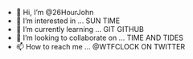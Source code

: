 - 👋 Hi, I’m @26HourJohn
- 👀 I’m interested in ... SUN TIME
- 🌱 I’m currently learning ... GIT GITHUB 
- 💞️ I’m looking to collaborate on ... TIME AND TIDES
- 📫 How to reach me ... @WTFCLOCK ON TWITTER

<!---
26HourJohn/26HourJohn is a ✨ special ✨ repository because its `README.md` (this file) appears on your GitHub profile.
You can click the Preview link to take a look at your changes.
--->
